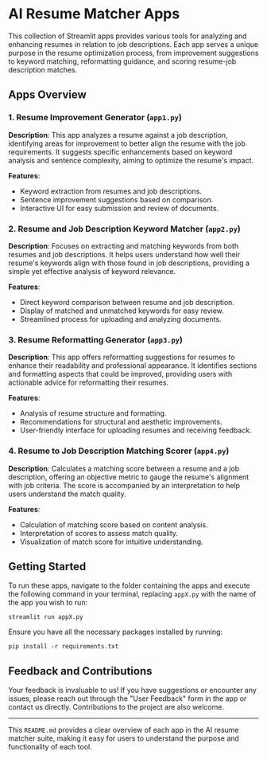 # AI Resume Matcher Apps

This collection of Streamlit apps provides various tools for analyzing and enhancing resumes in relation to job descriptions. Each app serves a unique purpose in the resume optimization process, from improvement suggestions to keyword matching, reformatting guidance, and scoring resume-job description matches.

## Apps Overview

### 1. Resume Improvement Generator (`app1.py`)

**Description**: This app analyzes a resume against a job description, identifying areas for improvement to better align the resume with the job requirements. It suggests specific enhancements based on keyword analysis and sentence complexity, aiming to optimize the resume's impact.

**Features**:
- Keyword extraction from resumes and job descriptions.
- Sentence improvement suggestions based on comparison.
- Interactive UI for easy submission and review of documents.

### 2. Resume and Job Description Keyword Matcher (`app2.py`)

**Description**: Focuses on extracting and matching keywords from both resumes and job descriptions. It helps users understand how well their resume's keywords align with those found in job descriptions, providing a simple yet effective analysis of keyword relevance.

**Features**:
- Direct keyword comparison between resume and job description.
- Display of matched and unmatched keywords for easy review.
- Streamlined process for uploading and analyzing documents.

### 3. Resume Reformatting Generator (`app3.py`)

**Description**: This app offers reformatting suggestions for resumes to enhance their readability and professional appearance. It identifies sections and formatting aspects that could be improved, providing users with actionable advice for reformatting their resumes.

**Features**:
- Analysis of resume structure and formatting.
- Recommendations for structural and aesthetic improvements.
- User-friendly interface for uploading resumes and receiving feedback.

### 4. Resume to Job Description Matching Scorer (`app4.py`)

**Description**: Calculates a matching score between a resume and a job description, offering an objective metric to gauge the resume's alignment with job criteria. The score is accompanied by an interpretation to help users understand the match quality.

**Features**:
- Calculation of matching score based on content analysis.
- Interpretation of scores to assess match quality.
- Visualization of match score for intuitive understanding.

## Getting Started

To run these apps, navigate to the folder containing the apps and execute the following command in your terminal, replacing `appX.py` with the name of the app you wish to run:

```
streamlit run appX.py
```

Ensure you have all the necessary packages installed by running:

```
pip install -r requirements.txt
```

## Feedback and Contributions

Your feedback is invaluable to us! If you have suggestions or encounter any issues, please reach out through the "User Feedback" form in the app or contact us directly. Contributions to the project are also welcome.

--- 

This `README.md` provides a clear overview of each app in the AI resume matcher suite, making it easy for users to understand the purpose and functionality of each tool.